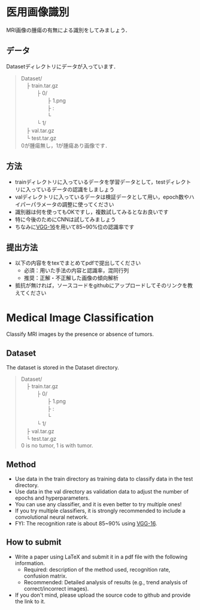 # 医用画像識別
MRI画像の腫瘍の有無による識別をしてみましょう．

## データ
Datasetディレクトリにデータが入っています．  
> Dataset/  
> 　├ train.tar.gz  
> 　　　├ 0/  
> 　　　　　├ 1.png  
> 　　　　　├  :  
> 　　　　　└   
> 　　　└ 1/  
> 　├ val.tar.gz  
> 　└ test.tar.gz  
0が腫瘍無し，1が腫瘍あり画像です．  

## 方法 
* trainディレクトリに入っているデータを学習データとして，testディレクトリに入っているデータの認識をしましょう
* valディレクトリに入っているデータは検証データとして用い，epoch数やハイパーパラメータの調整に使ってください
* 識別器は何を使ってもOKですし，複数試してみるとなお良いです
* 特に今後のためにCNNは試してみましょう
* ちなみに[VGG-16](https://arxiv.org/abs/1409.1556)を用いて85~90%位の認識率です

## 提出方法 
* 以下の内容ををtexでまとめてpdfで提出してください
	* 必須：用いた手法の内容と認識率，混同行列
	* 推奨：正解・不正解した画像の傾向解析
* 抵抗が無ければ，ソースコードをgithubにアップロードしてそのリンクを教えてください

# Medical Image Classification
Classify MRI images by the presence or absence of tumors.

## Dataset
The dataset is stored in the Dataset directory.  
> Dataset/  
> 　├ train.tar.gz  
> 　　　├ 0/  
> 　　　　　├ 1.png  
> 　　　　　├  :  
> 　　　　　└   
> 　　　└ 1/  
> 　├ val.tar.gz  
> 　└ test.tar.gz  
0 is no tumor, 1 is with tumor.  

## Method 
* Use data in the train directory as training data to classify data in the test directory.  
* Use data in the val directory as validation data to adjust the number of epochs and hyperparameters.  
* You can use any classifier, and it is even better to try multiple ones!  
* If you try multiple classifiers, it is strongly recommended to include a convolutional neural network.  
* FYI: The recognition rate is about 85~90% using [VGG-16](https://arxiv.org/abs/1409.1556).

## How to submit 
* Write a paper using LaTeX and submit it in a pdf file with the following information.
	* Required: description of the method used, recognition rate, confusion matrix.  
	* Recommended: Detailed analysis of results (e.g., trend analysis of correct/incorrect images).  
* If you don't mind, please upload the source code to github and provide the link to it.

